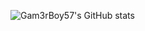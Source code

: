 ![Gam3rBoy57's GitHub stats](https://github-readme-stats.vercel.app/api?username=gam3rboy57&show_icons=true?count_private=true?theme=tokyonight)

